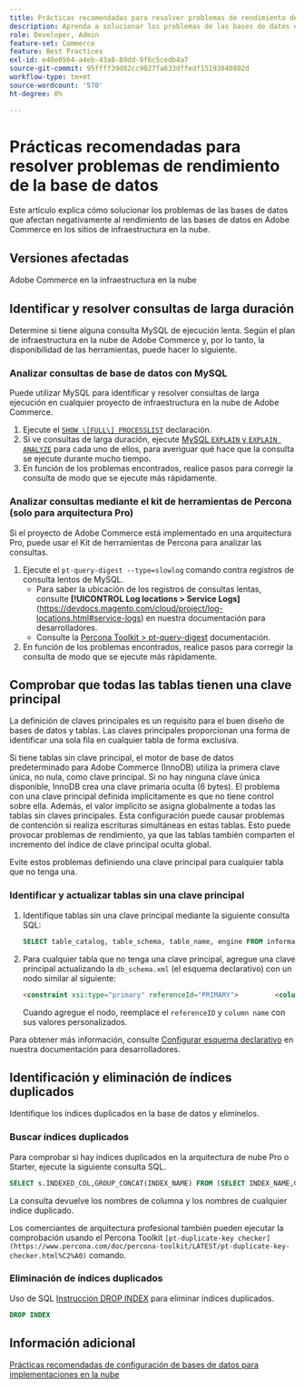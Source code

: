 ```yaml
---
title: Prácticas recomendadas para resolver problemas de rendimiento de la base de datos
description: Aprenda a solucionar los problemas de las bases de datos que ralentizan el rendimiento en los sitios de Adobe Commerce implementados en la infraestructura en la nube.
role: Developer, Admin
feature-set: Commerce
feature: Best Practices
exl-id: e40e0564-a4eb-43a8-89dd-9f6c5cedb4a7
source-git-commit: 95ffff39d82cc9027fa633dffedf15193040802d
workflow-type: tm+mt
source-wordcount: '570'
ht-degree: 0%

---
```


<!--Consider moving this topic to the Maintenance section-->

# Prácticas recomendadas para resolver problemas de rendimiento de la base de datos

Este artículo explica cómo solucionar los problemas de las bases de datos que afectan negativamente al rendimiento de las bases de datos en Adobe Commerce en los sitios de infraestructura en la nube.

## Versiones afectadas

Adobe Commerce en la infraestructura en la nube

## Identificar y resolver consultas de larga duración

Determine si tiene alguna consulta MySQL de ejecución lenta. Según el plan de infraestructura en la nube de Adobe Commerce y, por lo tanto, la disponibilidad de las herramientas, puede hacer lo siguiente.

### Analizar consultas de base de datos con MySQL

Puede utilizar MySQL para identificar y resolver consultas de larga ejecución en cualquier proyecto de infraestructura en la nube de Adobe Commerce.

1. Ejecute el [`SHOW \[FULL\] PROCESSLIST`](https://dev.mysql.com/doc/refman/8.0/en/show-processlist.html) declaración.
1. Si ve consultas de larga duración, ejecute [MySQL `EXPLAIN` y `EXPLAIN ANALYZE`](https://mysqlserverteam.com/mysql-explain-analyze/) para cada uno de ellos, para averiguar qué hace que la consulta se ejecute durante mucho tiempo.
1. En función de los problemas encontrados, realice pasos para corregir la consulta de modo que se ejecute más rápidamente.

### Analizar consultas mediante el kit de herramientas de Percona (solo para arquitectura Pro)

Si el proyecto de Adobe Commerce está implementado en una arquitectura Pro, puede usar el Kit de herramientas de Percona para analizar las consultas.

1. Ejecute el `pt-query-digest --type=slowlog` comando contra registros de consulta lentos de MySQL.
   * Para saber la ubicación de los registros de consultas lentas, consulte **[!UICONTROL Log locations > Service Logs]**(https://devdocs.magento.com/cloud/project/log-locations.html#service-logs) en nuestra documentación para desarrolladores.
   * Consulte la [Percona Toolkit > pt-query-digest](https://www.percona.com/doc/percona-toolkit/LATEST/pt-query-digest.html#pt-query-digest) documentación.
1. En función de los problemas encontrados, realice pasos para corregir la consulta de modo que se ejecute más rápidamente.

## Comprobar que todas las tablas tienen una clave principal

La definición de claves principales es un requisito para el buen diseño de bases de datos y tablas. Las claves principales proporcionan una forma de identificar una sola fila en cualquier tabla de forma exclusiva.

Si tiene tablas sin clave principal, el motor de base de datos predeterminado para Adobe Commerce (InnoDB) utiliza la primera clave única, no nula, como clave principal. Si no hay ninguna clave única disponible, InnoDB crea una clave primaria oculta (6 bytes). El problema con una clave principal definida implícitamente es que no tiene control sobre ella. Además, el valor implícito se asigna globalmente a todas las tablas sin claves principales. Esta configuración puede causar problemas de contención si realiza escrituras simultáneas en estas tablas. Esto puede provocar problemas de rendimiento, ya que las tablas también comparten el incremento del índice de clave principal oculta global.

Evite estos problemas definiendo una clave principal para cualquier tabla que no tenga una.

### Identificar y actualizar tablas sin una clave principal

1. Identifique tablas sin una clave principal mediante la siguiente consulta SQL:

   ```sql
   SELECT table_catalog, table_schema, table_name, engine FROM information_schema.tables        WHERE (table_catalog, table_schema, table_name) NOT IN (SELECT table_catalog, table_schema, table_name FROM information_schema.table_constraints  WHERE constraint_type = 'PRIMARY KEY') AND table_schema NOT IN ('information_schema', 'pg_catalog');    
   ```

1. Para cualquier tabla que no tenga una clave principal, agregue una clave principal actualizando la `db_schema.xml` (el esquema declarativo) con un nodo similar al siguiente:

   ```html
   <constraint xsi:type="primary" referenceId="PRIMARY">         <column name="id_column"/>     </constraint>    
   ```

   Cuando agregue el nodo, reemplace el `referenceID` y `column name` con sus valores personalizados.

Para obtener más información, consulte [Configurar esquema declarativo](https://developer.adobe.com/commerce/php/development/components/declarative-schema/configuration/) en nuestra documentación para desarrolladores.

## Identificación y eliminación de índices duplicados

Identifique los índices duplicados en la base de datos y elimínelos.

### Buscar índices duplicados

Para comprobar si hay índices duplicados en la arquitectura de nube Pro o Starter, ejecute la siguiente consulta SQL.

```sql
SELECT s.INDEXED_COL,GROUP_CONCAT(INDEX_NAME) FROM (SELECT INDEX_NAME,GROUP_CONCAT(CONCAT(TABLE_NAME,'.',COLUMN_NAME) ORDER BY CONCAT(SEQ_IN_INDEX,COLUMN_NAME)) 'INDEXED_COL' FROM INFORMATION_SCHEMA.STATISTICS WHERE TABLE_SCHEMA = 'db?' GROUP BY INDEX_NAME)as s GROUP BY INDEXED_COL HAVING COUNT(1)>1
```

La consulta devuelve los nombres de columna y los nombres de cualquier índice duplicado.

Los comerciantes de arquitectura profesional también pueden ejecutar la comprobación usando el Percona Toolkit  `[pt-duplicate-key checker](https://www.percona.com/doc/percona-toolkit/LATEST/pt-duplicate-key-checker.html%C2%A0)` comando.

### Eliminación de índices duplicados

Uso de SQL [Instrucción DROP INDEX](https://dev.mysql.com/doc/refman/8.0/en/drop-index.html) para eliminar índices duplicados.

```SQL
DROP INDEX
```

## Información adicional

[Prácticas recomendadas de configuración de bases de datos para implementaciones en la nube](../planning/database-on-cloud.md)
